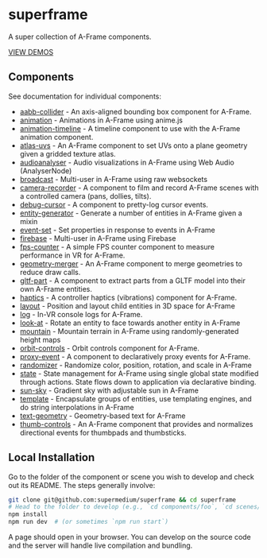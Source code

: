 # superframe

A super collection of A-Frame components.

[VIEW DEMOS](https://supermedium.com/superframe/)

## Components

See documentation for individual components:

- [aabb-collider](https://github.com/afternow/superframe/tree/master/components/aabb-collider/) - An axis-aligned bounding box component for A-Frame.
- [animation](https://github.com/afternow/superframe/tree/master/components/animation/) - Animations in A-Frame using anime.js
- [animation-timeline](https://github.com/afternow/superframe/tree/master/components/animation-timeline/) - A timeline component to use with the A-Frame animation component.
- [atlas-uvs](https://github.com/afternow/superframe/tree/master/components/atlas-uvs/) - An A-Frame component to set UVs onto a plane geometry given a gridded texture atlas.
- [audioanalyser](https://github.com/afternow/superframe/tree/master/components/audioanalyser/) - Audio visualizations in A-Frame using Web Audio (AnalyserNode)
- [broadcast](https://github.com/afternow/superframe/tree/master/components/broadcast/) - Multi-user in A-Frame using raw websockets
- [camera-recorder](https://github.com/afternow/superframe/tree/master/components/camera-recorder/) - A component to film and record A-Frame scenes with a controlled camera (pans, dollies, tilts).
- [debug-cursor](https://github.com/afternow/superframe/tree/master/components/debug-cursor/) - A component to pretty-log cursor events.
- [entity-generator](https://github.com/afternow/superframe/tree/master/components/entity-generator/) - Generate a number of entities in A-Frame given a mixin
- [event-set](https://github.com/afternow/superframe/tree/master/components/event-set/) - Set properties in response to events in A-Frame
- [firebase](https://github.com/afternow/superframe/tree/master/components/firebase/) - Multi-user in A-Frame using Firebase
- [fps-counter](https://github.com/afternow/superframe/tree/master/components/fps-counter/) - A simple FPS counter component to measure performance in VR for A-Frame.
- [geometry-merger](https://github.com/afternow/superframe/tree/master/components/geometry-merger/) - An A-Frame component to merge geometries to reduce draw calls.
- [gltf-part](https://github.com/afternow/superframe/tree/master/components/gltf-part/) - A component to extract parts from a GLTF model into their own A-Frame entities.
- [haptics](https://github.com/afternow/superframe/tree/master/components/haptics/) - A controller haptics (vibrations) component for A-Frame.
- [layout](https://github.com/afternow/superframe/tree/master/components/layout/) - Position and layout child entities in 3D space for A-Frame
- [log](https://github.com/afternow/superframe/tree/master/components/log/) - In-VR console logs for A-Frame.
- [look-at](https://github.com/afternow/superframe/tree/master/components/look-at/) - Rotate an entity to face towards another entity in A-Frame
- [mountain](https://github.com/afternow/superframe/tree/master/components/mountain/) - Mountain terrain in A-Frame using randomly-generated height maps
- [orbit-controls](https://github.com/afternow/superframe/tree/master/components/orbit-controls/) - Orbit controls component for A-Frame.
- [proxy-event](https://github.com/afternow/superframe/tree/master/components/proxy-event/) - A component to declaratively proxy events for A-Frame.
- [randomizer](https://github.com/afternow/superframe/tree/master/components/randomizer/) - Randomize color, position, rotation, and scale in A-Frame
- [state](https://github.com/afternow/superframe/tree/master/components/state/) - State management for A-Frame using single global state modified through actions. State flows down to application via declarative binding.
- [sun-sky](https://github.com/afternow/superframe/tree/master/components/sun-sky/) - Gradient sky with adjustable sun in A-Frame
- [template](https://github.com/afternow/superframe/tree/master/components/template/) - Encapsulate groups of entities, use templating engines, and do string interpolations in A-Frame
- [text-geometry](https://github.com/afternow/superframe/tree/master/components/text-geometry/) - Geometry-based text for A-Frame
- [thumb-controls](https://github.com/afternow/superframe/tree/master/components/thumb-controls/) - An A-Frame component that provides and normalizes directional events for thumbpads and thumbsticks.


## Local Installation

Go to the folder of the component or scene you wish to develop and check out
its README. The steps generally involve:

```bash
git clone git@github.com:supermedium/superframe && cd superframe
# Head to the folder to develop (e.g., `cd components/foo`, `cd scenes/foo`).
npm install
npm run dev  # (or sometimes `npm run start`)
```

A page should open in your browser. You can develop on the source code and the
server will handle live compilation and bundling.
